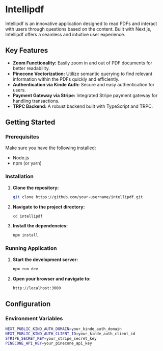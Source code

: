 # Intellipdf

Intellipdf is an innovative application designed to read PDFs and interact with users through questions based on the content. Built with Next.js, Intellipdf offers a seamless and intuitive user experience.

## Key Features

- **Zoom Functionality:** Easily zoom in and out of PDF documents for better readability.
- **Pinecone Vectorization:** Utilize semantic querying to find relevant information within the PDFs quickly and efficiently.
- **Authentication via Kinde Auth:** Secure and easy authentication for users.
- **Payment Gateway via Stripe:** Integrated Stripe payment gateway for handling transactions.
- **TRPC Backend:** A robust backend built with TypeScript and TRPC.

## Getting Started

### Prerequisites

Make sure you have the following installed:
- Node.js
- npm (or yarn)

### Installation

1. **Clone the repository:**
   ```bash
   git clone https://github.com/your-username/intellipdf.git
2. **Navigate to the project directory:**
   ```bash
   cd intellipdf
3. **Install the dependencies:**
   ```bash
   npm install

### Running Application
1. **Start the development server:**
   ```bash
   npm run dev
2. **Open your browser and navigate to:**
   ```bash
   http://localhost:3000

## Configuration
### Environment Variables

```bash
NEXT_PUBLIC_KIND_AUTH_DOMAIN=your_kinde_auth_domain
NEXT_PUBLIC_KIND_AUTH_CLIENT_ID=your_kinde_auth_client_id
STRIPE_SECRET_KEY=your_stripe_secret_key
PINECONE_API_KEY=your_pinecone_api_key
  

 
